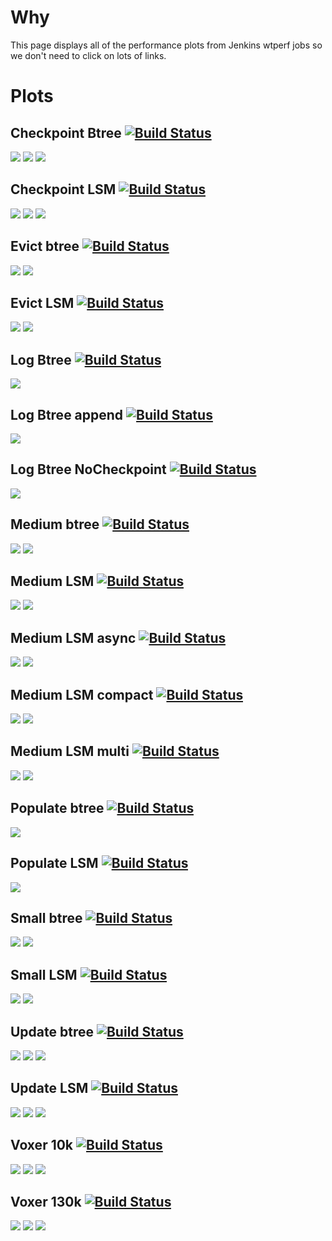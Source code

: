 # Why

This page displays all of the performance plots from Jenkins wtperf jobs so we don't need to click on lots of links.

# Plots

## Checkpoint Btree [![Build Status](http://build.wiredtiger.com:8080/buildStatus/icon?job=wiredtiger-perf-ckpt-btree)](http://build.wiredtiger.com:8080/job/wiredtiger-perf-ckpt-btree/)

[![](http://build.wiredtiger.com:8080/job/wiredtiger-perf-ckpt-btree/plot/getPlot?index=0&width=750&height=450)](http://build.wiredtiger.com:8080/job/wiredtiger-perf-ckpt-btree/plot)
[![](http://build.wiredtiger.com:8080/job/wiredtiger-perf-ckpt-btree/plot/getPlot?index=1&width=750&height=450)](http://build.wiredtiger.com:8080/job/wiredtiger-perf-ckpt-btree/plot)
[![](http://build.wiredtiger.com:8080/job/wiredtiger-perf-ckpt-btree/plot/getPlot?index=2&width=750&height=450)](http://build.wiredtiger.com:8080/job/wiredtiger-perf-ckpt-btree/plot)

## Checkpoint LSM [![Build Status](http://build.wiredtiger.com:8080/buildStatus/icon?job=wiredtiger-perf-ckpt-lsm)](http://build.wiredtiger.com:8080/job/wiredtiger-perf-ckpt-lsm/)

[![](http://build.wiredtiger.com:8080/job/wiredtiger-perf-ckpt-lsm/plot/getPlot?index=0&width=750&height=450)](http://build.wiredtiger.com:8080/job/wiredtiger-perf-ckpt-lsm/plot)
[![](http://build.wiredtiger.com:8080/job/wiredtiger-perf-ckpt-lsm/plot/getPlot?index=1&width=750&height=450)](http://build.wiredtiger.com:8080/job/wiredtiger-perf-ckpt-lsm/plot)
[![](http://build.wiredtiger.com:8080/job/wiredtiger-perf-ckpt-lsm/plot/getPlot?index=2&width=750&height=450)](http://build.wiredtiger.com:8080/job/wiredtiger-perf-ckpt-lsm/plot)

## Evict btree [![Build Status](http://build.wiredtiger.com:8080/buildStatus/icon?job=wiredtiger-perf-evict-btree)](http://build.wiredtiger.com:8080/job/wiredtiger-perf-evict-btree/)

[![](http://build.wiredtiger.com:8080/job/wiredtiger-perf-evict-btree/plot/getPlot?index=0&width=750&height=450)](http://build.wiredtiger.com:8080/job/wiredtiger-perf-evict-btree/plot)
[![](http://build.wiredtiger.com:8080/job/wiredtiger-perf-evict-btree/plot/getPlot?index=1&width=750&height=450)](http://build.wiredtiger.com:8080/job/wiredtiger-perf-evict-btree/plot)

## Evict LSM [![Build Status](http://build.wiredtiger.com:8080/buildStatus/icon?job=wiredtiger-perf-evict-lsm)](http://build.wiredtiger.com:8080/job/wiredtiger-perf-evict-lsm/)

[![](http://build.wiredtiger.com:8080/job/wiredtiger-perf-evict-lsm/plot/getPlot?index=0&width=750&height=450)](http://build.wiredtiger.com:8080/job/wiredtiger-perf-evict-lsm/plot)
[![](http://build.wiredtiger.com:8080/job/wiredtiger-perf-evict-lsm/plot/getPlot?index=1&width=750&height=450)](http://build.wiredtiger.com:8080/job/wiredtiger-perf-evict-lsm/plot)

## Log Btree [![Build Status](http://build.wiredtiger.com:8080/buildStatus/icon?job=wiredtiger-perf-log)](http://build.wiredtiger.com:8080/job/wiredtiger-perf-log)

[![](http://build.wiredtiger.com:8080/job/wiredtiger-perf-log/plot/getPlot?index=0&width=750&height=450)](http://build.wiredtiger.com:8080/job/wiredtiger-perf-log/plot)

## Log Btree append [![Build Status](http://build.wiredtiger.com:8080/buildStatus/icon?job=wiredtiger-perf-log-append)](http://build.wiredtiger.com:8080/job/wiredtiger-perf-log-append)

[![](http://build.wiredtiger.com:8080/job/wiredtiger-perf-log-append/plot/getPlot?index=0&width=750&height=450)](http://build.wiredtiger.com:8080/job/wiredtiger-perf-log-append/plot)

## Log Btree NoCheckpoint [![Build Status](http://build.wiredtiger.com:8080/buildStatus/icon?job=wiredtiger-perf-log-no-ckpt)](http://build.wiredtiger.com:8080/job/wiredtiger-perf-log-no-ckpt)

[![](http://build.wiredtiger.com:8080/job/wiredtiger-perf-log-no-ckpt/plot/getPlot?index=0&width=750&height=450)](http://build.wiredtiger.com:8080/job/wiredtiger-perf-log-no-ckpt/plot)

## Medium btree [![Build Status](http://build.wiredtiger.com:8080/buildStatus/icon?job=wiredtiger-perf-med-btree)](http://build.wiredtiger.com:8080/job/wiredtiger-perf-med-btree/)

[![](http://build.wiredtiger.com:8080/job/wiredtiger-perf-med-btree/plot/getPlot?index=0&width=750&height=450)](http://build.wiredtiger.com:8080/job/wiredtiger-perf-med-btree/plot)
[![](http://build.wiredtiger.com:8080/job/wiredtiger-perf-med-btree/plot/getPlot?index=1&width=750&height=450)](http://build.wiredtiger.com:8080/job/wiredtiger-perf-med-btree/plot)

## Medium LSM [![Build Status](http://build.wiredtiger.com:8080/buildStatus/icon?job=wiredtiger-perf-med-lsm)](http://build.wiredtiger.com:8080/job/wiredtiger-perf-med-lsm/)

[![](http://build.wiredtiger.com:8080/job/wiredtiger-perf-med-lsm/plot/getPlot?index=0&width=750&height=450)](http://build.wiredtiger.com:8080/job/wiredtiger-perf-med-lsm/plot)
[![](http://build.wiredtiger.com:8080/job/wiredtiger-perf-med-lsm/plot/getPlot?index=1&width=750&height=450)](http://build.wiredtiger.com:8080/job/wiredtiger-perf-med-lsm/plot)

## Medium LSM async [![Build Status](http://build.wiredtiger.com:8080/buildStatus/icon?job=wiredtiger-perf-med-async-lsm)](http://build.wiredtiger.com:8080/job/wiredtiger-perf-med-async-lsm/)

[![](http://build.wiredtiger.com:8080/job/wiredtiger-perf-med-async-lsm/plot/getPlot?index=0&width=750&height=450)](http://build.wiredtiger.com:8080/job/wiredtiger-perf-med-async-lsm/plot)
[![](http://build.wiredtiger.com:8080/job/wiredtiger-perf-med-async-lsm/plot/getPlot?index=1&width=750&height=450)](http://build.wiredtiger.com:8080/job/wiredtiger-perf-med-async-lsm/plot)

## Medium LSM compact [![Build Status](http://build.wiredtiger.com:8080/buildStatus/icon?job=wiredtiger-perf-med-lsm-compact)](http://build.wiredtiger.com:8080/job/wiredtiger-perf-med-lsm-compact/)

[![](http://build.wiredtiger.com:8080/job/wiredtiger-perf-med-lsm-compact/plot/getPlot?index=0&width=750&height=450)](http://build.wiredtiger.com:8080/job/wiredtiger-perf-med-lsm-compact/plot)
[![](http://build.wiredtiger.com:8080/job/wiredtiger-perf-med-lsm-compact/plot/getPlot?index=1&width=750&height=450)](http://build.wiredtiger.com:8080/job/wiredtiger-perf-med-lsm-compact/plot)

## Medium LSM multi [![Build Status](http://build.wiredtiger.com:8080/buildStatus/icon?job=wiredtiger-perf-med-multi-lsm)](http://build.wiredtiger.com:8080/job/wiredtiger-perf-med-multi-lsm/)

[![](http://build.wiredtiger.com:8080/job/wiredtiger-perf-med-multi-lsm/plot/getPlot?index=0&width=750&height=450)](http://build.wiredtiger.com:8080/job/wiredtiger-perf-med-multi-lsm/plot)
[![](http://build.wiredtiger.com:8080/job/wiredtiger-perf-med-multi-lsm/plot/getPlot?index=1&width=750&height=450)](http://build.wiredtiger.com:8080/job/wiredtiger-perf-med-multi-lsm/plot)

## Populate btree [![Build Status](http://build.wiredtiger.com:8080/buildStatus/icon?job=wiredtiger-perf-populate-btree)](http://build.wiredtiger.com:8080/job/wiredtiger-perf-med-populate-btree/)

[![](http://build.wiredtiger.com:8080/job/wiredtiger-perf-populate-btree/plot/getPlot?index=0&width=750&height=450)](http://build.wiredtiger.com:8080/job/wiredtiger-perf-populate-btree/plot)

## Populate LSM [![Build Status](http://build.wiredtiger.com:8080/buildStatus/icon?job=wiredtiger-perf-populate-lsm)](http://build.wiredtiger.com:8080/job/wiredtiger-perf-populate-lsm/)

[![](http://build.wiredtiger.com:8080/job/wiredtiger-perf-populate-lsm/plot/getPlot?index=0&width=750&height=450)](http://build.wiredtiger.com:8080/job/wiredtiger-perf-populate-lsm/plot)

## Small btree [![Build Status](http://build.wiredtiger.com:8080/buildStatus/icon?job=wiredtiger-perf-small-btree)](http://build.wiredtiger.com:8080/job/wiredtiger-perf-small-btree/)

[![](http://build.wiredtiger.com:8080/job/wiredtiger-perf-small-btree/plot/getPlot?index=0&width=750&height=450)](http://build.wiredtiger.com:8080/job/wiredtiger-perf-small-btree/plot)
[![](http://build.wiredtiger.com:8080/job/wiredtiger-perf-small-btree/plot/getPlot?index=1&width=750&height=450)](http://build.wiredtiger.com:8080/job/wiredtiger-perf-small-btree/plot)

## Small LSM [![Build Status](http://build.wiredtiger.com:8080/buildStatus/icon?job=wiredtiger-perf-small-lsm)](http://build.wiredtiger.com:8080/job/wiredtiger-perf-small-lsm/)

[![](http://build.wiredtiger.com:8080/job/wiredtiger-perf-small-lsm/plot/getPlot?index=0&width=750&height=450)](http://build.wiredtiger.com:8080/job/wiredtiger-perf-small-lsm/plot)
[![](http://build.wiredtiger.com:8080/job/wiredtiger-perf-small-lsm/plot/getPlot?index=1&width=750&height=450)](http://build.wiredtiger.com:8080/job/wiredtiger-perf-small-lsm/plot)

## Update btree [![Build Status](http://build.wiredtiger.com:8080/buildStatus/icon?job=wiredtiger-perf-update-btree)](http://build.wiredtiger.com:8080/job/wiredtiger-perf-update-btree/)

[![](http://build.wiredtiger.com:8080/job/wiredtiger-perf-update-btree/plot/getPlot?index=0&width=750&height=450)](http://build.wiredtiger.com:8080/job/wiredtiger-perf-update-btree/plot)
[![](http://build.wiredtiger.com:8080/job/wiredtiger-perf-update-btree/plot/getPlot?index=1&width=750&height=450)](http://build.wiredtiger.com:8080/job/wiredtiger-perf-update-btree/plot)
[![](http://build.wiredtiger.com:8080/job/wiredtiger-perf-update-btree/plot/getPlot?index=2&width=750&height=450)](http://build.wiredtiger.com:8080/job/wiredtiger-perf-update-btree/plot)

## Update LSM [![Build Status](http://build.wiredtiger.com:8080/buildStatus/icon?job=wiredtiger-perf-update-lsm)](http://build.wiredtiger.com:8080/job/wiredtiger-perf-update-lsm/)

[![](http://build.wiredtiger.com:8080/job/wiredtiger-perf-update-lsm/plot/getPlot?index=0&width=750&height=450)](http://build.wiredtiger.com:8080/job/wiredtiger-perf-update-lsm/plot)
[![](http://build.wiredtiger.com:8080/job/wiredtiger-perf-update-lsm/plot/getPlot?index=1&width=750&height=450)](http://build.wiredtiger.com:8080/job/wiredtiger-perf-update-lsm/plot)
[![](http://build.wiredtiger.com:8080/job/wiredtiger-perf-update-lsm/plot/getPlot?index=2&width=750&height=450)](http://build.wiredtiger.com:8080/job/wiredtiger-perf-update-lsm/plot)

## Voxer 10k [![Build Status](http://build.wiredtiger.com:8080/buildStatus/icon?job=wiredtiger-perf-voxer-10k)](http://build.wiredtiger.com:8080/job/wiredtiger-perf-voxer-10k/)

[![](http://build.wiredtiger.com:8080/job/wiredtiger-perf-voxer-10k/plot/getPlot?index=0&width=750&height=450)](http://build.wiredtiger.com:8080/job/wiredtiger-perf-voxer-10k/plot)
[![](http://build.wiredtiger.com:8080/job/wiredtiger-perf-voxer-10k/plot/getPlot?index=1&width=750&height=450)](http://build.wiredtiger.com:8080/job/wiredtiger-perf-voxer-10k/plot)
[![](http://build.wiredtiger.com:8080/job/wiredtiger-perf-voxer-10k/plot/getPlot?index=2&width=750&height=450)](http://build.wiredtiger.com:8080/job/wiredtiger-perf-voxer-10k/plot)

## Voxer 130k [![Build Status](http://build.wiredtiger.com:8080/buildStatus/icon?job=wiredtiger-perf-voxer-130k)](http://build.wiredtiger.com:8080/job/wiredtiger-perf-voxer-130k/)

[![](http://build.wiredtiger.com:8080/job/wiredtiger-perf-voxer-130k/plot/getPlot?index=0&width=750&height=450)](http://build.wiredtiger.com:8080/job/wiredtiger-perf-voxer-130k/plot)
[![](http://build.wiredtiger.com:8080/job/wiredtiger-perf-voxer-130k/plot/getPlot?index=1&width=750&height=450)](http://build.wiredtiger.com:8080/job/wiredtiger-perf-voxer-130k/plot)
[![](http://build.wiredtiger.com:8080/job/wiredtiger-perf-voxer-130k/plot/getPlot?index=2&width=750&height=450)](http://build.wiredtiger.com:8080/job/wiredtiger-perf-voxer-130k/plot)

